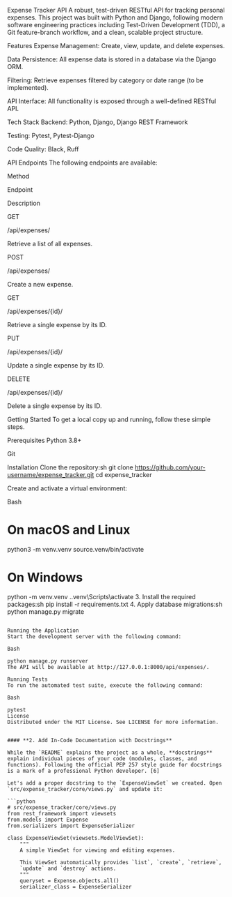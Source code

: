 Expense Tracker API
A robust, test-driven RESTful API for tracking personal expenses. This project was built with Python and Django, following modern software engineering practices including Test-Driven Development (TDD), a Git feature-branch workflow, and a clean, scalable project structure.

Features
Expense Management: Create, view, update, and delete expenses.

Data Persistence: All expense data is stored in a database via the Django ORM.

Filtering: Retrieve expenses filtered by category or date range (to be implemented).

API Interface: All functionality is exposed through a well-defined RESTful API.

Tech Stack
Backend: Python, Django, Django REST Framework

Testing: Pytest, Pytest-Django

Code Quality: Black, Ruff

API Endpoints
The following endpoints are available:

Method

Endpoint

Description

GET

/api/expenses/

Retrieve a list of all expenses.

POST

/api/expenses/

Create a new expense.

GET

/api/expenses/{id}/

Retrieve a single expense by its ID.

PUT

/api/expenses/{id}/

Update a single expense by its ID.

DELETE

/api/expenses/{id}/

Delete a single expense by its ID.


Getting Started
To get a local copy up and running, follow these simple steps.

Prerequisites
Python 3.8+

Git

Installation
Clone the repository:sh
git clone https://github.com/your-username/expense_tracker.git
cd expense_tracker

Create and activate a virtual environment:

Bash

# On macOS and Linux
python3 -m venv.venv
source.venv/bin/activate

# On Windows
python -m venv.venv
..venv\Scripts\activate
3.  Install the required packages:sh
pip install -r requirements.txt
4.  Apply database migrations:sh
python manage.py migrate
```

Running the Application
Start the development server with the following command:

Bash

python manage.py runserver
The API will be available at http://127.0.0.1:8000/api/expenses/.

Running Tests
To run the automated test suite, execute the following command:

Bash

pytest
License
Distributed under the MIT License. See LICENSE for more information.


#### **2. Add In-Code Documentation with Docstrings**

While the `README` explains the project as a whole, **docstrings** explain individual pieces of your code (modules, classes, and functions). Following the official PEP 257 style guide for docstrings is a mark of a professional Python developer. [6]

Let's add a proper docstring to the `ExpenseViewSet` we created. Open `src/expense_tracker/core/views.py` and update it:

```python
# src/expense_tracker/core/views.py
from rest_framework import viewsets
from.models import Expense
from.serializers import ExpenseSerializer

class ExpenseViewSet(viewsets.ModelViewSet):
    """
    A simple ViewSet for viewing and editing expenses.

    This ViewSet automatically provides `list`, `create`, `retrieve`,
    `update` and `destroy` actions.
    """
    queryset = Expense.objects.all()
    serializer_class = ExpenseSerializer